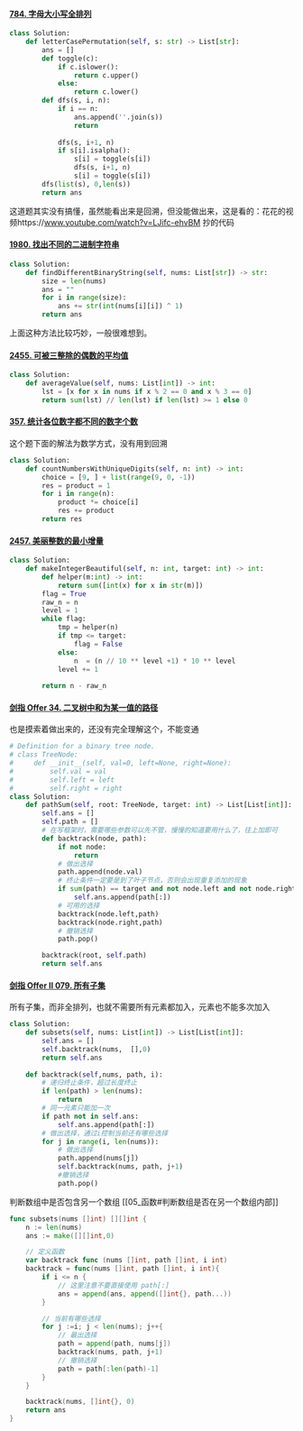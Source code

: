 #### [784. 字母大小写全排列](https://leetcode.cn/problems/letter-case-permutation/)

```python
class Solution:
    def letterCasePermutation(self, s: str) -> List[str]:
        ans = []
        def toggle(c):
            if c.islower():
                return c.upper()
            else:
                return c.lower()
        def dfs(s, i, n):
            if i == n:
                ans.append(''.join(s))
                return
            
            dfs(s, i+1, n)
            if s[i].isalpha():
                s[i] = toggle(s[i])
                dfs(s, i+1, n)
                s[i] = toggle(s[i])
        dfs(list(s), 0,len(s))
        return ans
```

这道题其实没有搞懂，虽然能看出来是回溯，但没能做出来，这是看的：花花的视频https://www.youtube.com/watch?v=LJifc-ehvBM 抄的代码

#### [1980. 找出不同的二进制字符串](https://leetcode.cn/problems/find-unique-binary-string/)

```python
class Solution:
    def findDifferentBinaryString(self, nums: List[str]) -> str:
        size = len(nums)
        ans = ""
        for i in range(size):
            ans += str(int(nums[i][i]) ^ 1)
        return ans
```

上面这种方法比较巧妙，一般很难想到。

#### [2455. 可被三整除的偶数的平均值](https://leetcode.cn/problems/average-value-of-even-numbers-that-are-divisible-by-three/)

```python
class Solution:
    def averageValue(self, nums: List[int]) -> int:
        lst = [x for x in nums if x % 2 == 0 and x % 3 == 0]
        return sum(lst) // len(lst) if len(lst) >= 1 else 0
```

#### [357. 统计各位数字都不同的数字个数](https://leetcode.cn/problems/count-numbers-with-unique-digits/)

这个题下面的解法为数学方式，没有用到回溯

```python
class Solution:
    def countNumbersWithUniqueDigits(self, n: int) -> int:
        choice = [9, ] + list(range(9, 0, -1))
        res = product = 1
        for i in range(n):
            product *= choice[i]
            res += product
        return res
```


#### [2457. 美丽整数的最小增量](https://leetcode.cn/problems/minimum-addition-to-make-integer-beautiful/)

```python
class Solution:
    def makeIntegerBeautiful(self, n: int, target: int) -> int:
        def helper(m:int) -> int:
            return sum([int(x) for x in str(m)])
        flag = True
        raw_n = n
        level = 1
        while flag:
            tmp = helper(n)
            if tmp <= target:
                flag = False
            else:
                n  = (n // 10 ** level +1) * 10 ** level
            level += 1
        
        return n - raw_n
```


#### [剑指 Offer 34. 二叉树中和为某一值的路径](https://leetcode.cn/problems/er-cha-shu-zhong-he-wei-mou-yi-zhi-de-lu-jing-lcof/)

也是摸索着做出来的，还没有完全理解这个，不能变通

```python
# Definition for a binary tree node.
# class TreeNode:
#     def __init__(self, val=0, left=None, right=None):
#         self.val = val
#         self.left = left
#         self.right = right
class Solution:
    def pathSum(self, root: TreeNode, target: int) -> List[List[int]]:
        self.ans = []
        self.path = []
		# 在写框架时，需要哪些参数可以先不管，慢慢的知道要用什么了，往上加即可
        def backtrack(node, path):
            if not node:
                return 
            # 做出选择
            path.append(node.val)
			# 终止条件一定要是到了叶子节点，否则会出现重复添加的现象
            if sum(path) == target and not node.left and not node.right:
                self.ans.append(path[:])
            # 可用的选择
            backtrack(node.left,path)
            backtrack(node.right,path)
            # 撤销选择
            path.pop()

        backtrack(root, self.path)
        return self.ans
```

#### [剑指 Offer II 079. 所有子集](https://leetcode.cn/problems/TVdhkn/)
所有子集，而非全排列，也就不需要所有元素都加入，元素也不能多次加入

```python
class Solution:
    def subsets(self, nums: List[int]) -> List[List[int]]:
        self.ans = []
        self.backtrack(nums,  [],0)
        return self.ans
    
    def backtrack(self,nums, path, i):
        # 递归终止条件，超过长度终止       
        if len(path) > len(nums):
            return
        # 同一元素只能加一次
        if path not in self.ans:
            self.ans.append(path[:])
        # 做出选择，通过i控制当前还有哪些选择
        for j in range(i, len(nums)):
            # 做出选择
            path.append(nums[j])
            self.backtrack(nums, path, j+1)
            #撤销选择
            path.pop()
```

判断数组中是否包含另一个数组 [[05_函数#判断数组是否在另一个数组内部]]

```go
func subsets(nums []int) [][]int {
    n := len(nums)
    ans := make([][]int,0)

    // 定义函数
    var backtrack func (nums []int, path []int, i int)
    backtrack = func(nums []int, path []int, i int){
        if i <= n {
			// 这里注意不要直接使用 path[:]
            ans = append(ans, append([]int{}, path...))
        }

        // 当前有哪些选择
        for j :=i; j < len(nums); j++{
            // 最出选择
            path = append(path, nums[j])
            backtrack(nums, path, j+1)
            // 撤销选择
            path = path[:len(path)-1]
        }
    }

    backtrack(nums, []int{}, 0)
    return ans
}
```